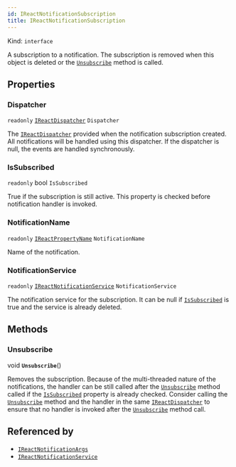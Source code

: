 ```yaml
---
id: IReactNotificationSubscription
title: IReactNotificationSubscription
---
```


Kind: `interface`



A subscription to a notification.
The subscription is removed when this object is deleted or the [`Unsubscribe`](#unsubscribe) method is called.

## Properties
### Dispatcher
`readonly`  [`IReactDispatcher`](IReactDispatcher) `Dispatcher`

The [`IReactDispatcher`](IReactDispatcher) provided when the notification subscription created.
All notifications will be handled using this dispatcher.
If the dispatcher is null, the events are handled synchronously.

### IsSubscribed
`readonly`  bool `IsSubscribed`

True if the subscription is still active.
This property is checked before notification handler is invoked.

### NotificationName
`readonly`  [`IReactPropertyName`](IReactPropertyName) `NotificationName`

Name of the notification.

### NotificationService
`readonly`  [`IReactNotificationService`](IReactNotificationService) `NotificationService`

The notification service for the subscription.
It can be null if [`IsSubscribed`](#issubscribed) is true and the service is already deleted.



## Methods
### Unsubscribe
void **`Unsubscribe`**()

Removes the subscription.
Because of the multi-threaded nature of the notifications, the handler can be still called after the [`Unsubscribe`](#unsubscribe) method called if the [`IsSubscribed`](#issubscribed) property is already checked. Consider calling the [`Unsubscribe`](#unsubscribe) method and the handler in the same [`IReactDispatcher`](IReactDispatcher) to ensure that no handler is invoked after the [`Unsubscribe`](#unsubscribe) method call.






## Referenced by
- [`IReactNotificationArgs`](IReactNotificationArgs)
- [`IReactNotificationService`](IReactNotificationService)
